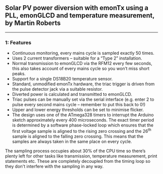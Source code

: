 ## Solar PV power diversion with emonTx using a PLL, emonGLCD and temperature measurement, by Martin Roberts

***

### 1: Features

- Continuous monitoring, every mains cycle is sampled exactly 50 times.
- Uses 2 current transformers – suitable for a “Type 2” installation.
- Normal transmission to emonGLCD via the RFM12 every few seconds, this also takes account of every mains cycle so you won’t miss short peaks.
- Support for a single DS18B20 temperature sensor.
- Standard, unmodified emonTx hardware, the triac trigger is driven from the pulse detector jack via a suitable resistor.
- Diverted power is calculated and transmitted to emonGLCD.
- Triac pulses can be manually set via the serial interface (e.g. enter 2 to pulse every second mains cycle – remember to put this back to 0!)
- Upper and lower energy thresholds can be set to minimise flicker.
- The design uses one of the ATmega328 timers to interrupt the Arduino sketch approximately every 400 microseconds. The exact timer period is determined by a software phase-locked loop which ensures that the first voltage sample is aligned to the rising zero crossing and the 26<sup>th</sup> sample is aligned to the falling zero crossing. This means that the samples are always taken in the same place on every cycle.

The sampling process occupies about 30% of the CPU time so there’s plenty left for other tasks like transmission, temperature measurement, print statements etc. These are completely decoupled from the timing loop so they don't interfere with the sampling in any way.
